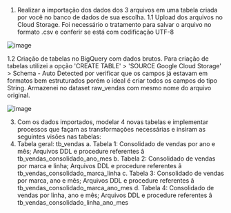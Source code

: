 1. Realizar a importação dos dados dos 3 arquivos em uma tabela criada por você no
banco de dados de sua escolha.
  1.1  Upload dos arquivos no Cloud Storage. Foi necessário o tratamento para salvar o arquivo no formato .csv e conferir se está com codificação UTF-8
   
![image](https://github.com/user-attachments/assets/6db28191-1bb9-4710-b413-8ad9c6858cc8)

  1.2 Criação de tabelas no BigQuery com dados brutos. Para criação de tabelas utilizei a opção 'CREATE TABLE' > 'SOURCE Google Cloud Storage' > Schema - Auto Detected por verificar que os campos já estavam em formatos bem estruturados porém o ideal é criar todos os campos do tipo String. 
  Armazenei no dataset raw_vendas com mesmo nome do arquivo original.

  ![image](https://github.com/user-attachments/assets/d3c74209-e943-42d9-a3da-a6b3e94290cb)

3. Com os dados importados, modelar 4 novas tabelas e implementar processos que façam as transformações necessárias e insiram as seguintes visões nas tabelas:
4. Tabela geral: tb_vendas
a. Tabela 1: Consolidado de vendas por ano e mês;
Arquivos DDL e procedure referentes â tb_vendas_consolidado_ano_mes
b. Tabela 2: Consolidado de vendas por marca e linha;
Arquivos DDL e procedure referentes â tb_vendas_consolidado_marca_linha
c. Tabela 3: Consolidado de vendas por marca, ano e mês;
Arquivos DDL e procedure referentes â tb_vendas_consolidado_marca_ano_mes
d. Tabela 4: Consolidado de vendas por linha, ano e mês; 
Arquivos DDL e procedure referentes â tb_vendas_consolidado_linha_ano_mes
